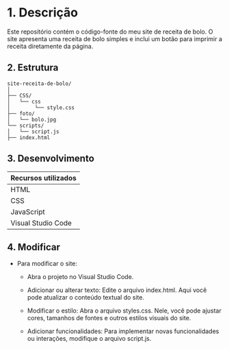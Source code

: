 # 1. Descrição

Este repositório contém o código-fonte do meu site de receita de bolo. O site apresenta uma receita de bolo simples e inclui um botão para imprimir a receita diretamente da página.

## 2. Estrutura

```plaintext
site-receita-de-bolo/
│
├── CSS/
│   └── css
│        └── style.css
├── foto/
│   └── bolo.jpg
└── scripts/
│   └── script.js
├── index.html
```

## 3. Desenvolvimento

| Recursos utilizados   |
|-----------------------|
| HTML                  | 
| CSS                   | 
| JavaScript            | 
| Visual Studio Code    | 

 
## 4. Modificar
- Para modificar o site:

  - Abra o projeto no Visual Studio Code.

  - Adicionar ou alterar texto: Edite o arquivo index.html. Aqui você pode atualizar o conteúdo textual do site.

  - Modificar o estilo: Abra o arquivo styles.css. Nele, você pode ajustar cores, tamanhos de fontes e outros estilos visuais do site.

  - Adicionar funcionalidades: Para implementar novas funcionalidades ou interações, modifique o arquivo script.js.


